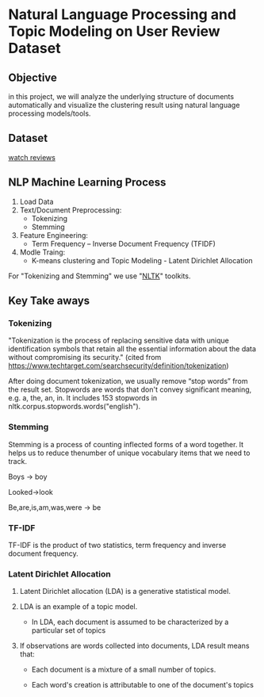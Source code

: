 # Natural Language Processing and Topic Modeling on User Review Dataset

## Objective

in this project, we will analyze the underlying structure of documents automatically and visualize the clustering result using natural language processing models/tools.


## Dataset

[watch reviews](https://drive.google.com/file/d/192JMR7SIqoa14vrs7Z9BXO3iK89pimJL/view)

## NLP Machine Learning Process

1. Load Data
2. Text/Document Preprocessing: 
    - Tokenizing 
    - Stemming
3. Feature Engineering: 
    - Term Frequency – Inverse Document Frequency (TFIDF)
4. Modle Traing: 
    - K-means clustering and Topic Modeling - Latent Dirichlet Allocation

For "Tokenizing and Stemming" we use "[NLTK](https://www.nltk.org/index.html)" toolkits.

## Key Take aways

### Tokenizing

"Tokenization is the process of replacing sensitive data with unique identification symbols that retain all the essential information about the data without compromising its security." (cited from https://www.techtarget.com/searchsecurity/definition/tokenization)

After doing document tokenization, we usually remove “stop words” from the result set. Stopwords are words that don't convey significant meaning, e.g. a, the, an, in. lt includes 153 stopwords in nltk.corpus.stopwords.words("english").

### Stemming
Stemming is a process of counting inflected forms of a word together. lt helps us to reduce thenumber of unique vocabulary items that we need to track.

Boys -> boy

Looked->look

Be,are,is,am,was,were -> be

### TF-IDF

TF-IDF is the product of two statistics, term frequency and inverse document frequency.

### Latent Dirichlet Allocation
1. Latent Dirichlet allocation (LDA) is a generative statistical model. 
2. LDA is an example of a topic model.
    - In LDA, each document is assumed to be characterized by a particular set of topics
3. lf observations are words collected into documents, LDA result means that:

    - Each document is a mixture of a small number of topics.
    
    - Each word's creation is attributable to one of the document's topics
